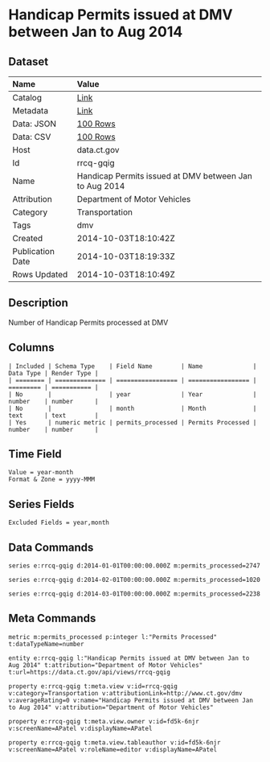 # Handicap Permits issued at DMV between Jan to Aug 2014

## Dataset

| Name | Value |
| :--- | :---- |
| Catalog | [Link](https://catalog.data.gov/dataset/handicap-permits-issued-at-dmv-between-jan-to-aug-2014) |
| Metadata | [Link](https://data.ct.gov/api/views/rrcq-gqig) |
| Data: JSON | [100 Rows](https://data.ct.gov/api/views/rrcq-gqig/rows.json?max_rows=100) |
| Data: CSV | [100 Rows](https://data.ct.gov/api/views/rrcq-gqig/rows.csv?max_rows=100) |
| Host | data.ct.gov |
| Id | rrcq-gqig |
| Name | Handicap Permits issued at DMV between Jan to Aug 2014 |
| Attribution | Department of Motor Vehicles |
| Category | Transportation |
| Tags | dmv |
| Created | 2014-10-03T18:10:42Z |
| Publication Date | 2014-10-03T18:19:33Z |
| Rows Updated | 2014-10-03T18:10:49Z |

## Description

Number of Handicap Permits processed at DMV

## Columns

```ls
| Included | Schema Type    | Field Name        | Name              | Data Type | Render Type |
| ======== | ============== | ================= | ================= | ========= | =========== |
| No       |                | year              | Year              | number    | number      |
| No       |                | month             | Month             | text      | text        |
| Yes      | numeric metric | permits_processed | Permits Processed | number    | number      |
```

## Time Field

```ls
Value = year-month
Format & Zone = yyyy-MMM
```

## Series Fields

```ls
Excluded Fields = year,month
```

## Data Commands

```ls
series e:rrcq-gqig d:2014-01-01T00:00:00.000Z m:permits_processed=2747

series e:rrcq-gqig d:2014-02-01T00:00:00.000Z m:permits_processed=1020

series e:rrcq-gqig d:2014-03-01T00:00:00.000Z m:permits_processed=2238
```

## Meta Commands

```ls
metric m:permits_processed p:integer l:"Permits Processed" t:dataTypeName=number

entity e:rrcq-gqig l:"Handicap Permits issued at DMV between Jan to Aug 2014" t:attribution="Department of Motor Vehicles" t:url=https://data.ct.gov/api/views/rrcq-gqig

property e:rrcq-gqig t:meta.view v:id=rrcq-gqig v:category=Transportation v:attributionLink=http://www.ct.gov/dmv v:averageRating=0 v:name="Handicap Permits issued at DMV between Jan to Aug 2014" v:attribution="Department of Motor Vehicles"

property e:rrcq-gqig t:meta.view.owner v:id=fd5k-6njr v:screenName=APatel v:displayName=APatel

property e:rrcq-gqig t:meta.view.tableauthor v:id=fd5k-6njr v:screenName=APatel v:roleName=editor v:displayName=APatel
```